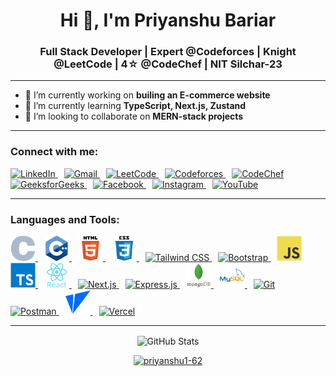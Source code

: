 <h1 align="center">Hi 👋, I'm Priyanshu Bariar</h1>
<h3 align="center">Full Stack Developer | Expert @Codeforces | Knight @LeetCode | 4☆ @CodeChef | NIT Silchar-23</h3>

---

- 🔭 I’m currently working on **builing an E-commerce website**  
- 🌱 I’m currently learning **TypeScript, Next.js, Zustand**  
- 👯 I’m looking to collaborate on **MERN-stack projects**

---

<h3 align="left">Connect with me:</h3>
<p align="left">
  <!-- LinkedIn -->
  <a href="https://linkedin.com/in/priyanshubariar" target="_blank" style="margin-right: 10px;">
    <img src="https://raw.githubusercontent.com/rahuldkjain/github-profile-readme-generator/master/src/images/icons/Social/linked-in-alt.svg" alt="LinkedIn" height="30" width="40" />
  </a>

  <!-- Gmail -->
  <a href="mailto:bpriyanshu5678@gmail.com" target="_blank" style="margin-right: 10px;">
    <img src="https://cdn-icons-png.flaticon.com/512/732/732200.png" alt="Gmail" height="30" width="40" />
  </a>

  <!-- Coding Profiles -->
  <a href="https://www.leetcode.com/priyanshu1_618031" target="_blank" style="margin-right: 10px;">
    <img src="https://raw.githubusercontent.com/rahuldkjain/github-profile-readme-generator/master/src/images/icons/Social/leet-code.svg" alt="LeetCode" height="30" width="40" />
  </a>
  <a href="https://codeforces.com/profile/priyanshu_1.618031" target="_blank" style="margin-right: 10px;">
    <img src="https://raw.githubusercontent.com/rahuldkjain/github-profile-readme-generator/master/src/images/icons/Social/codeforces.svg" alt="Codeforces" height="30" width="40" />
  </a>
  <a href="https://www.codechef.com/users/priyanshu1_618" target="_blank" style="margin-right: 10px;">
    <img src="https://cdn.jsdelivr.net/npm/simple-icons@3.1.0/icons/codechef.svg" alt="CodeChef" height="30" width="40" />
  </a>
  <a href="https://auth.geeksforgeeks.org/user/priyanshu67no/profile" target="_blank" style="margin-right: 10px;">
    <img src="https://raw.githubusercontent.com/rahuldkjain/github-profile-readme-generator/master/src/images/icons/Social/geeks-for-geeks.svg" alt="GeeksforGeeks" height="30" width="40" />
  </a>

  <!-- Social Media -->
  <a href="https://fb.com/priyanshu bariar" target="_blank" style="margin-right: 10px;">
    <img src="https://raw.githubusercontent.com/rahuldkjain/github-profile-readme-generator/master/src/images/icons/Social/facebook.svg" alt="Facebook" height="30" width="40" />
  </a>
  <a href="https://instagram.com/pr1yanshu_11" target="_blank" style="margin-right: 10px;">
    <img src="https://raw.githubusercontent.com/rahuldkjain/github-profile-readme-generator/master/src/images/icons/Social/instagram.svg" alt="Instagram" height="30" width="40" />
  </a>
  <a href="https://www.youtube.com/c/priyanshubariar" target="_blank">
    <img src="https://raw.githubusercontent.com/rahuldkjain/github-profile-readme-generator/master/src/images/icons/Social/youtube.svg" alt="YouTube" height="30" width="40" />
  </a>
</p>


<!--
<p align="right">
  <img src="https://github.com/Priyanshu1-62/iNoteBook/blob/main/public/Anime_girl_finger_heart.gif?raw=true" alt="Anime girl saying Namaste" width="200"/>
</p>
-->



---

<h3 align="left">Languages and Tools:</h3>
<p align="left">
  <!-- Programming Languages -->
  <a href="https://www.cprogramming.com/" target="_blank" rel="noreferrer" style="margin: 10px 10px 0 0;">
    <img src="https://raw.githubusercontent.com/devicons/devicon/master/icons/c/c-original.svg" alt="C" width="40" height="40"/>
  </a>
  <a href="https://www.w3schools.com/cpp/" target="_blank" rel="noreferrer" style="margin: 10px 10px 0 0;">
    <img src="https://raw.githubusercontent.com/devicons/devicon/master/icons/cplusplus/cplusplus-original.svg" alt="C++" width="40" height="40"/>
  </a>

  <!-- Markup & Styling -->
  <a href="https://www.w3.org/html/" target="_blank" rel="noreferrer" style="margin: 10px 10px 0 0;">
    <img src="https://raw.githubusercontent.com/devicons/devicon/master/icons/html5/html5-original-wordmark.svg" alt="HTML" width="40" height="40"/>
  </a>
  <a href="https://www.w3schools.com/css/" target="_blank" rel="noreferrer" style="margin: 10px 10px 0 0;">
    <img src="https://raw.githubusercontent.com/devicons/devicon/master/icons/css3/css3-original-wordmark.svg" alt="CSS" width="40" height="40"/>
  </a>
  <a href="https://tailwindcss.com/" target="_blank" rel="noreferrer" style="margin: 10px 10px 0 0;">
    <img src="https://www.vectorlogo.zone/logos/tailwindcss/tailwindcss-icon.svg" alt="Tailwind CSS" width="40" height="40"/>
  </a>
  <a href="https://getbootstrap.com" target="_blank" rel="noreferrer" style="margin: 10px 10px 0 0;">
    <img src="https://upload.wikimedia.org/wikipedia/commons/b/b2/Bootstrap_logo.svg" alt="Bootstrap" width="40" height="40"/>
  </a>

  <a href="https://developer.mozilla.org/en-US/docs/Web/JavaScript" target="_blank" rel="noreferrer" style="margin: 10px 10px 0 0;">
    <img src="https://raw.githubusercontent.com/devicons/devicon/master/icons/javascript/javascript-original.svg" alt="JavaScript" width="40" height="40"/>
  </a>
  <a href="https://www.typescriptlang.org/" target="_blank" rel="noreferrer" style="margin: 10px 10px 0 0;">
    <img src="https://raw.githubusercontent.com/devicons/devicon/master/icons/typescript/typescript-original.svg" alt="TypeScript" width="40" height="40"/>
  </a>

  <!-- Frameworks & Libraries -->
  <a href="https://reactjs.org/" target="_blank" rel="noreferrer" style="margin: 10px 10px 0 0;">
    <img src="https://raw.githubusercontent.com/devicons/devicon/master/icons/react/react-original-wordmark.svg" alt="React" width="40" height="40"/>
  </a>
  <a href="https://nextjs.org/" target="_blank" rel="noreferrer" style="margin: 10px 10px 0 0;">
    <img src="https://img.shields.io/badge/Next.js-000000?style=for-the-badge&logo=next.js&logoColor=white" alt="Next.js" height="40"/>
  </a>
  <a href="https://expressjs.com" target="_blank" rel="noreferrer" style="margin: 10px 10px 0 0;">
    <img src="https://img.shields.io/badge/Express.js-000000?style=for-the-badge&logo=express&logoColor=white" alt="Express.js" height="40"/>
  </a>

  <!-- Databases -->
  <a href="https://www.mongodb.com/" target="_blank" rel="noreferrer" style="margin: 10px 10px 0 0;">
    <img src="https://raw.githubusercontent.com/devicons/devicon/master/icons/mongodb/mongodb-original-wordmark.svg" alt="MongoDB" width="40" height="40"/>
  </a>
  <a href="https://www.mysql.com/" target="_blank" rel="noreferrer" style="margin: 10px 10px 0 0;">
    <img src="https://raw.githubusercontent.com/devicons/devicon/master/icons/mysql/mysql-original-wordmark.svg" alt="MySQL" width="40" height="40"/>
  </a>

  <!-- Tools -->
  <a href="https://git-scm.com/" target="_blank" rel="noreferrer" style="margin: 10px 10px 0 0;">
    <img src="https://www.vectorlogo.zone/logos/git-scm/git-scm-icon.svg" alt="Git" width="40" height="40"/>
  </a>
  <a href="https://postman.com" target="_blank" rel="noreferrer" style="margin: 10px 10px 0 0;">
    <img src="https://www.vectorlogo.zone/logos/getpostman/getpostman-icon.svg" alt="Postman" width="40" height="40"/>
  </a>
  <a href="https://vitejs.dev/" target="_blank" rel="noreferrer" style="margin: 10px 10px 0 0;">
    <img src="https://raw.githubusercontent.com/devicons/devicon/master/icons/vite/vite-original.svg" alt="Vite" width="40" height="40"/>
  </a>
  <a href="https://vercel.com/" target="_blank" rel="noreferrer" style="margin: 10px 10px 0 0;">
    <img src="https://img.shields.io/badge/Vercel-%23000000?style=for-the-badge&logo=vercel&logoColor=white" alt="Vercel" height="40"/>
  </a>
</p>

---


<p align="center">
  <img align="center" src="https://github-readme-stats.vercel.app/api?username=priyanshu1-62&show_icons=true&locale=en&theme=radical" alt="GitHub Stats" />
</p>


<p align="center">
  <a href="https://github.com/ryo-ma/github-profile-trophy">
    <img src="https://github-profile-trophy.vercel.app/?username=priyanshu1-62&theme=algolia" alt="priyanshu1-62" />
  </a>
</p>

